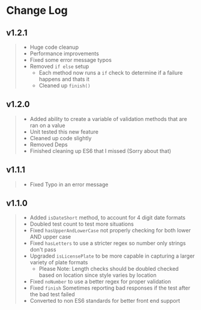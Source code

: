 # Change Log

## v1.2.1

> * Huge code cleanup
> * Performance improvements
> * Fixed some error message typos
> * Removed `if else` setup
>   * Each method now runs a `if` check to determine if a failure happens and thats it
>   * Cleaned up `finish()`

## v1.2.0

> - Added ability to create a variable of validation methods that are ran on a value
> - Unit tested this new feature
> - Cleaned up code slightly
> - Removed Deps
> - Finished cleaning up ES6 that I missed (Sorry about that)

## v1.1.1

> - Fixed Typo in an error message

## v1.1.0

> - Added `isDateShort` method, to account for 4 digit date formats
> - Doubled test count to test more situations
> - Fixed `hasUpperAndLowerCase` not properly checking for both lower AND upper case
> - Fixed `hasLetters` to use a stricter regex so number only strings don't pass
> - Upgraded `isLicensePlate` to be more capable in capturing a larger variety of plate formats
>   - Please Note: Length checks should be doubled checked based on location since style varies by location
> - Fixed `noNumber` to use a better regex for proper validation
> - Fixed `finish` Sometimes reporting bad responses if the test after the bad test failed
> - Converted to non ES6 standards for better front end support
